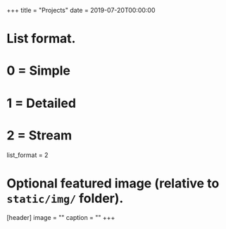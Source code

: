 
+++
title = "Projects"
date = 2019-07-20T00:00:00

# List format.
#   0 = Simple
#   1 = Detailed
#   2 = Stream
list_format = 2

# Optional featured image (relative to `static/img/` folder).
[header]
image = ""
caption = ""
+++